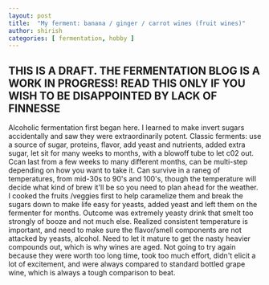 ```yaml
---
layout: post
title:  "My ferment: banana / ginger / carrot wines (fruit wines)"
author: shirish
categories: [ fermentation, hobby ]
---
```


## THIS IS A DRAFT. THE FERMENTATION BLOG IS A WORK IN PROGRESS! READ THIS ONLY IF YOU WISH TO BE DISAPPOINTED BY LACK OF FINNESSE

Alcoholic fermentation first began here. I learned to make invert sugars accidentally and saw they were extraordinarily potent.  Classic ferments: use a source of sugar, proteins, flavor, add yeast and nutrients, added extra sugar, let sit for many weeks to months, with a blowoff tube to let c02 out. Ccan last from a few weeks to many different months, can be multi-step depending on how you want to take it. Can survive in a raneg of temperatures, from mid-30s to 90's and 100's, though the temperature will decide what kind of brew it'll be so you need to plan ahead for the weather. I cooked the fruits /veggies first to help caramelize them and break the sugars down to make life easy for yeasts, added yeast and left them on the fermenter for months.
Outcome was extremely yeasty drink that smelt too strongly of booze and not much else. Realized consistent temperature is important, and need to make sure the flavor/smell components are not attacked by yeasts, alcohol. Need to let it mature to get the nasty heavier compounds out, which is why wines are aged. Not going to try again because they were worth too long time, took too much effort, didn't elicit a lot of excitement, and were always compared to standard bottled grape wine, which is always a tough comparison to beat.